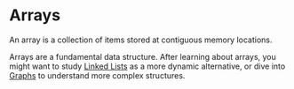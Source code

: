 # Arrays

An array is a collection of items stored at contiguous memory locations.

Arrays are a fundamental data structure. After learning about arrays, you might want to study [Linked Lists](linked_lists.md) as a more dynamic alternative, or dive into [Graphs](graphs.md) to understand more complex structures.

